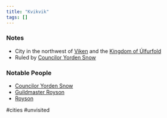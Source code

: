 ```yaml
---
title: "Kvikvik"
tags: []
---
```


### Notes

- City in the northwest of [Viken](Viken.md) and the [Kingdom of Úlfurfold](posts/Places/Kingdom%20of%20%C3%9Alfurfold.md)
- Ruled by [Councilor Yorden Snow](posts/NPCs/Councilor%20Yorden%20Snow.md)

### Notable People

- [Councilor Yorden Snow](posts/NPCs/Councilor%20Yorden%20Snow.md)
- [Guildmaster Royson](posts/NPCs/Guildmaster%20Harold%20Royson.md)
- [Royson](posts/PCs/Royson.md)

#cities #unvisited 